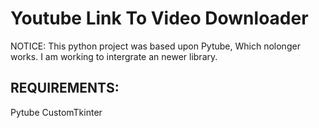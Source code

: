# Youtube Link To Video Downloader

NOTICE: This python project was based upon Pytube, Which nolonger works. I am working to intergrate an newer library.

## REQUIREMENTS:

Pytube
CustomTkinter

